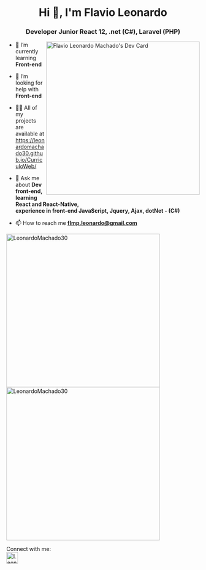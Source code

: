 <h1 align="center">Hi 👋, I'm Flavio Leonardo</h1>
<h3 align="center">Developer Junior React 12, .net (C#), Laravel (PHP)</h3>


<a href="https://app.daily.dev/flavioleonardo"><img align="right" width="400" src="https://api.daily.dev/devcards/48316c647f9a4b22b61065654415f434.png?r=oko"  alt="Flavio Leonardo Machado's Dev Card"/></a>
  
- 🌱 I’m currently learning **Front-end**

- 🤝 I’m looking for help with **Front-end**

- 👨‍💻 All of my projects are available at<br> https://leonardomachado30.github.io/CurriculoWeb/

- 💬 Ask me about **Dev front-end, learning React and React-Native,<br> experience in front-end JavaScript, Jquery, Ajax, dotNet - (C#)**

- 📫 How to reach me **flmp.leonardo@gmail.com**


<img width="400px" src="https://github-readme-stats.vercel.app/api?username=LeonardoMachado30&show_icons=true&theme=merko&locale=en&hide=total-issues,contributed-to" alt="LeonardoMachado30" />
<img width="400px" src="https://github-readme-stats.vercel.app/api/top-langs/?username=LeonardoMachado30&layout=compact" alt="LeonardoMachado30" />
<br>

Connect with me:
<br>
<a href="https://www.linkedin.com/in/flavio-leonardo-ads/" target="blank"><img align="center" src="https://cdn-icons-png.flaticon.com/512/174/174857.png" alt="LeonardoMachado30" height="30" width="30" /></a>


